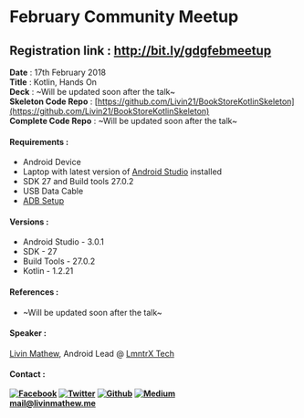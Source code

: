 # February Community Meetup

## Registration link : http://bit.ly/gdgfebmeetup

**Date**         : 17th February 2018    
**Title**        : Kotlin, Hands On      
**Deck**         : ~Will be updated soon after the talk~  
**Skeleton Code Repo** : [https://github.com/Livin21/BookStoreKotlinSkeleton](https://github.com/Livin21/BookStoreKotlinSkeleton)    
**Complete Code Repo** : ~Will be updated soon after the talk~ 

#### Requirements : ####
* Android Device 
* Laptop with latest version of [Android Studio][android-studio-link] installed
* SDK 27 and Build tools 27.0.2
* USB Data Cable
* [ADB Setup][adb-link]

#### Versions : ####
* Android Studio - 3.0.1
* SDK - 27
* Build Tools - 27.0.2
* Kotlin - 1.2.21

#### References : ####    
* ~Will be updated soon after the talk~  


#### Speaker : ####  
[Livin Mathew][github-link], Android Lead @ [LmntrX Tech][lmntrx-link] 
        
#### Contact :     <br /><br />[![Facebook][facebook-logo]][facebook-link] [![Twitter][twitter-logo]][twitter-link] [![Github][github-logo]][github-link] [![Medium][medium-logo]][medium-link] <br /> mail@livinmathew.me ####

[//]: # (References)
[facebook-logo]: https://image.ibb.co/f9chfn/facebook.png "facebook.com/livin21"
[medium-logo]: https://image.ibb.co/dq55i7/medium_1.png "medium.com/@livinmathew"
[github-logo]: https://image.ibb.co/dgSUAn/github_logo_1.png "github.com/livin21"
[twitter-logo]: https://image.ibb.co/dRhbO7/twitter.png "twitter.com/Livin_Mathew"
[profile-image]: https://image.ibb.co/m6UFi7/photo_2018_02_15_23_40_47.jpg "The Code Guy ;)"

[github-link]: https://github.com/Livin21
[lmntrx-link]: https://www.lmntrx.com
[facebook-link]: https://www.facebook.com/livin21
[twitter-link]: https://twitter.com/Livin_Mathew
[medium-link]: https://medium.com/@livinmathew
[android-studio-link]: https://developer.android.com/studio/index.html
[adb-link]: https://developer.android.com/studio/run/device.html
